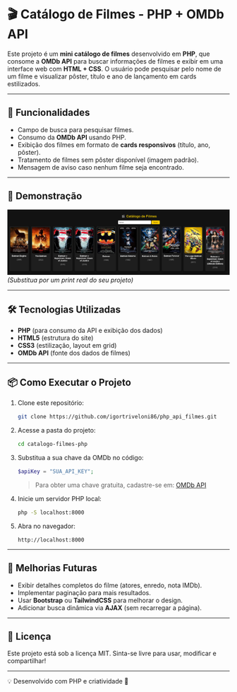 # 🎬 Catálogo de Filmes - PHP + OMDb API

Este projeto é um **mini catálogo de filmes** desenvolvido em **PHP**, que consome a **OMDb API** para buscar informações de filmes e exibir em uma interface web com **HTML + CSS**.
O usuário pode pesquisar pelo nome de um filme e visualizar pôster, título e ano de lançamento em cards estilizados.

---

## 🚀 Funcionalidades

- Campo de busca para pesquisar filmes.
- Consumo da **OMDb API** usando PHP.
- Exibição dos filmes em formato de **cards responsivos** (título, ano, pôster).
- Tratamento de filmes sem pôster disponível (imagem padrão).
- Mensagem de aviso caso nenhum filme seja encontrado.

---

## 📸 Demonstração

![Preview do projeto](./img/home.png)
_(Substitua por um print real do seu projeto)_

---

## 🛠️ Tecnologias Utilizadas

- **PHP** (para consumo da API e exibição dos dados)
- **HTML5** (estrutura do site)
- **CSS3** (estilização, layout em grid)
- **OMDb API** (fonte dos dados de filmes)

---

## 📦 Como Executar o Projeto

1. Clone este repositório:

   ```bash
   git clone https://github.com/igortriveloni86/php_api_filmes.git
   ```

2. Acesse a pasta do projeto:

   ```bash
   cd catalogo-filmes-php
   ```

3. Substitua a sua chave da OMDb no código:

   ```php
   $apiKey = "SUA_API_KEY";
   ```

   > Para obter uma chave gratuita, cadastre-se em: [OMDb API](https://www.omdbapi.com/apikey.aspx)

4. Inicie um servidor PHP local:

   ```bash
   php -S localhost:8000
   ```

5. Abra no navegador:

   ```
   http://localhost:8000
   ```

---

## 🎨 Melhorias Futuras

- Exibir detalhes completos do filme (atores, enredo, nota IMDb).
- Implementar paginação para mais resultados.
- Usar **Bootstrap** ou **TailwindCSS** para melhorar o design.
- Adicionar busca dinâmica via **AJAX** (sem recarregar a página).

---

## 📜 Licença

Este projeto está sob a licença MIT.
Sinta-se livre para usar, modificar e compartilhar!

---

💡 Desenvolvido com PHP e criatividade 🚀
